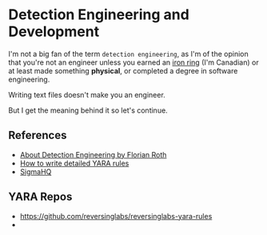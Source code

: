# Detection Engineering and Development

I'm not a big fan of the term `detection engineering`, as I'm of the opinion that you're not an engineer unless you earned an [iron ring](https://youtu.be/fYn9C_ixIPA?si=Fai8zsNsPKZCTKko) (I'm Canadian) or at least made something **physical**, or completed a degree in software engineering.

Writing text files doesn't make you an engineer.

But I get the meaning behind it so let's continue.

## References

* [About Detection Engineering by Florian Roth](https://medium.com/@cyb3rops/about-detection-engineering-44d39e0755f)
* [How to write detailed YARA rules](https://www.reversinglabs.com/blog/writing-detailed-yara-rules-for-malware-detection)
* [SigmaHQ](https://github.com/SigmaHQ/sigma)

## YARA Repos

* https://github.com/reversinglabs/reversinglabs-yara-rules
* 
